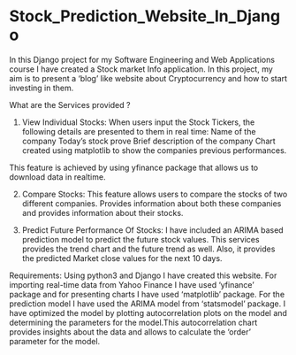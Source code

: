 # Stock_Prediction_Website_In_Django

In this Django project for my Software Engineering and Web Applications course I have created a Stock market Info application. In this project, my aim is to present a ‘blog’ like website about Cryptocurrency and how to start investing in them.

What are the Services provided ?
1. View Individual Stocks: 
When users input the Stock Tickers, the following details are presented to them in real time:
    Name of the company
    Today’s stock prove
    Brief description of the company
    Chart created using matplotlib to show the companies previous performances.
    
This feature is achieved by using yfinance package that allows us to download data in realtime.

2. Compare Stocks:
This feature allows users to compare the stocks of two different companies. Provides information about both these companies and provides information about their stocks.

3. Predict Future Performance Of Stocks:
  I have included an ARIMA based prediction model to predict the future stock values.
  This services provides the trend chart and the future trend as well.
  Also, it provides the predicted Market close values for the next 10 days.

Requirements:
Using python3 and Django I have created this website. For importing real-time data from Yahoo Finance I have used ‘yfinance’ package and for presenting charts I have used ‘matplotlib’ package.
For the prediction model I have used the ARIMA model from ‘statsmodel’ package. I have optimized the model by plotting autocorrelation plots on the model and determining the parameters for the model.This autocorrelation chart provides insights about the data and allows to calculate the ‘order’ parameter for the model.


